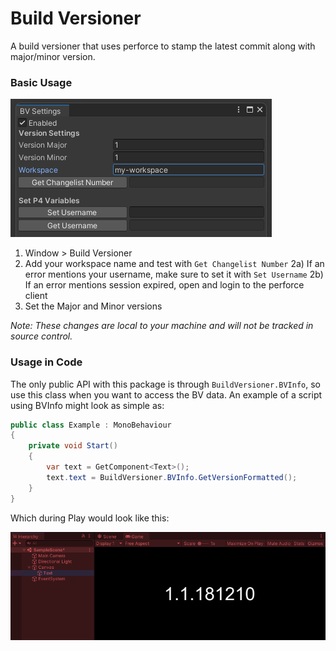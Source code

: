 # Build Versioner

A build versioner that uses perforce to stamp the latest commit along with major/minor version.

### Basic Usage

![Build Versioner in Unity](/Documentation~/window.png)

1) Window > Build Versioner
2) Add your workspace name and test with `Get Changelist Number`
  2a) If an error mentions your username, make sure to set it with `Set Username`
  2b) If an error mentions session expired, open and login to the perforce client
3) Set the Major and Minor versions

*Note: These changes are local to your machine and will not be tracked in source control.* 

### Usage in Code
The only public API with this package is through `BuildVersioner.BVInfo`, so use this class when you want to access the BV data. An example of a script using BVInfo might look as simple as:

```cs
public class Example : MonoBehaviour
{
    private void Start()
    {
        var text = GetComponent<Text>();
        text.text = BuildVersioner.BVInfo.GetVersionFormatted();
    }
}
```

Which during Play would look like this:

![Example1](/Documentation~/example1.png)
